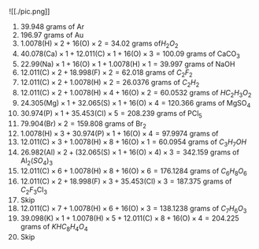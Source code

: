 ![[./pic.png]]

1. $39.948\text{ grams of Ar}$
2. $196.97\text{ grams of Au}$
3. $1.0078\text{(H)}\times2+16\text{(O)}\times2=34.02\text{ grams of}H_2O_2$
4. $40.078\text{(Ca)}\times1+12.011\text{(C)}\times1+16\text{(O)}\times3=100.09\text{ grams of CaCO}_3$
5. $22.99\text{(Na)}\times1+16\text{(O)}\times1+1.0078\text{(H)}\times1=39.997\text{ grams of NaOH}$
6. $12.011\text{(C)}\times2+18.998\text{(F)}\times2=62.018\text{ grams of }C_2F_2$
7. $12.011\text{(C)}\times2+1.0078\text{(H)}\times2=26.0376\text{ grams of }C_2H_2$
8. $12.011\text{(C)}\times2+1.0078\text{(H)}\times4+16\text{(O)}\times2=60.0532\text{ grams of }HC_2H_3O_2$
9. $24.305\text{(Mg)}\times1+32.065\text{(S)}\times1+16\text{(O)}\times4=120.366\text{ grams of MgSO}_4$
10. $30.974\text{(P)}\times1+35.453\text{(Cl)}\times5=208.239\text{ grams of PCl}_5$
11. $79.904\text{(Br)}\times2=159.808\text{ grams of Br}_2$
12. $1.0078\text{(H)}\times3+30.974\text{(P)}\times1+16\text{(O)}\times4=97.9974\text{ grams of }$
13. $12.011\text{(C)}\times3+1.0078\text{(H)}\times8+16\text{(O)}\times1=60.0954\text{ grams of }C_3H_7OH$
14. $26.982\text{(Al)}\times2+(32.065\text{(S)}\times1+16\text{(O)}\times4)\times3=342.159\text{ grams of Al}_2\left(SO_4\right)_3$
15. $12.011\text{(C)}\times6+1.0078\text{(H)}\times8+16\text{(O)}\times6=176.1284\text{ grams of }C_6H_8O_6$
16. $12.011\text{(C)}\times2+18.998\text{(F)}\times3+35.453\text{(Cl)}\times3=187.375\text{ grams of }C_2F_3\text{Cl}_3$
17. Skip
18. $12.011\text{(C)}\times7+1.0078\text{(H)}\times6+16\text{(O)}\times3=138.1238\text{ grams of }C_7H_6O_3$
19. $39.098\text{(K)}\times1+1.0078\text{(H)}\times5+12.011\text{(C)}\times8+16\text{(O)}\times4=204.225\text{ grams of }KHC_8H_4O_4$
20. Skip 